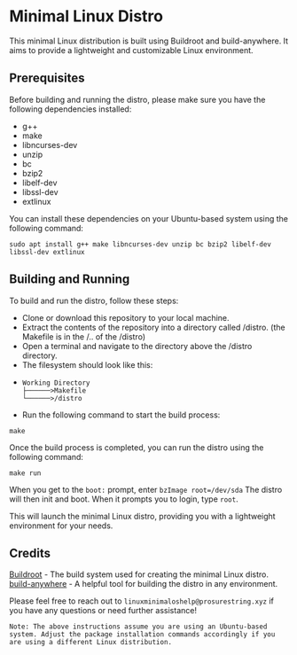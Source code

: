 # Minimal Linux Distro
This minimal Linux distribution is built using Buildroot and build-anywhere. It aims to provide a lightweight and customizable Linux environment.

## Prerequisites
Before building and running the distro, please make sure you have the following dependencies installed:

* g++
* make
* libncurses-dev
* unzip
* bc
* bzip2
* libelf-dev
* libssl-dev
* extlinux

You can install these dependencies on your Ubuntu-based system using the following command:

```shell
sudo apt install g++ make libncurses-dev unzip bc bzip2 libelf-dev libssl-dev extlinux
```


## Building and Running
To build and run the distro, follow these steps:

- Clone or download this repository to your local machine.
- Extract the contents of the repository into a directory called /distro. (the Makefile is in the /.. of the /distro)
- Open a terminal and navigate to the directory above the /distro directory.
- The filesystem should look like this:
- ```
  Working Directory
  ├──────>Makefile
  └──────>/distro
  ```
- Run the following command to start the build process:

```shell
make
```

Once the build process is completed, you can run the distro using the following command:

```shell
make run
```
When you get to the `boot:` prompt, enter `bzImage root=/dev/sda`
The distro will then init and boot. When it prompts you to login, type `root`.

This will launch the minimal Linux distro, providing you with a lightweight environment for your needs.


## Credits
[Buildroot](https://buildroot.org/) - The build system used for creating the minimal Linux distro.
[build-anywhere](https://github.com/theopolis/build-anywhere) - A helpful tool for building the distro in any environment.

Please feel free to reach out to `linuxminimaloshelp@prosurestring.xyz` if you have any questions or need further assistance!

`Note: The above instructions assume you are using an Ubuntu-based system. Adjust the package installation commands accordingly if you are using a different Linux distribution.`
